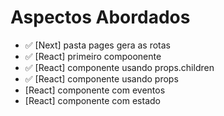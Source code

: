 # Aspectos Abordados

- ✅ [Next] pasta pages gera as rotas
- ✅ [React] primeiro compoonente
- ✅ [React] componente usando props.children
- ✅ [React] componente usando props
- [React] componente com eventos
- [React] componente com estado
